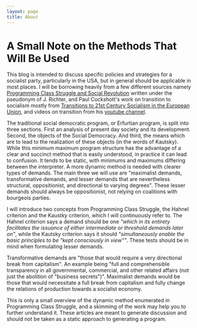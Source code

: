 ```yaml
---
layout: page
title: About
---
```


# A Small Note on the Methods That Will Be Used

This blog is intended to discuss specific policies and strategies for a socialist party, particularly in the USA, but in general should be applicable in most places.  I will be borrowing heavily from a few different sources namely [Programming Class Struggle and Social Revolution](http://www.reality.gn.apc.org/polemic/richter1.pdf) written under the pseudonym of J. Richter, and Paul Cockshott's work on transition to socialism mostly from [Transitions to 21st Century Socialism in the European Union](http://webcache.googleusercontent.com/search?q=cache:EfgpJ7iR3ekJ:reality.gn.apc.org/econ/Berlinpaper.pdf+&cd=1&hl=en&ct=clnk&gl=us), and videos on transition from his [youtube channel](https://www.youtube.com/channel/UCVBfIU1_zO-P_R9keEGdDHQ).  

The traditional social democratic program, or Erfurtian program, is split into three sections. First an analysis of present day society and its development. Second, the objects of the Social Democracy. And third, the means which are to lead to the realization of these objects (in the words of Kautsky).  While this minimum maximum program structure has the advantage of a clear and succinct method that is easily understood, in practice it can lead to confusion.  It tends to be static, with minimums and maximums differing between the interpreter.  A more dynamic method is needed with clearer types of demands.  The main three we will use are "maximalist demands, transformative demands, and lesser demands that are nevertheless structural, oppositionist, and directional to varying degrees".  These lesser demands should always be oppositionist, not relying on coalitions with bourgeois parties.  

I will introduce two concepts from Programming Class Struggle, the Hahnel criterion and the Kaustky criterion, which I will continuously refer to.  The Hahnel criterion says a demand should be one *"which in its entirety facilitates the issuance of either intermediate or threshold demands later on"*, while the Kautsky criterion says it should *"simultaneously enable the basic principles to be "kept consciously in view""*.  These tests should be in mind when formulating lesser demands.  

Transformative demands are "those that would require a very directional break from capitalism".  An example being "full and comprehensible transparency in all governmental, commercial, and other related affairs (not just the abolition of "business secrets")".  Maximalist demands would be those that would necessitate a full break from capitalism and fully change the relations of production towards a socialist economy.  

This is only a small overview of the dynamic method enumerated in Programming Class Struggle, and a skimming of the work may help you to further understand it.  These articles are meant to generate discussion and should not be taken as a static approach to generating a program.  